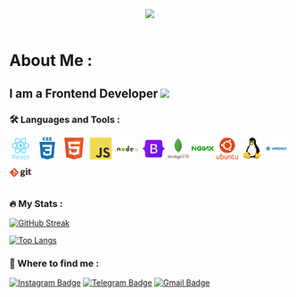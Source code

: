 <div id="header" align="center">
  <img src="https://media.giphy.com/media/USV0ym3bVWQJJmNu3N/giphy.gif" width="100"/>
</div>
<div align="center">
<img src="https://komarev.com/ghpvc/?username=alinasheb&style=flat-square&color=lightgrey" alt="" />
</div>
<h1> About Me :</h1>
<h2> I am a Frontend Developer <img src="https://media.giphy.com/media/WUlplcMpOCEmTGBtBW/giphy.gif" width="30"> </h2>

### :hammer_and_wrench: Languages and Tools :
<div>
  <img src="https://github.com/devicons/devicon/blob/master/icons/react/react-original-wordmark.svg" title="React" alt="React" width="40" height="40"/>&nbsp;
  <img src="https://github.com/devicons/devicon/blob/master/icons/css3/css3-plain-wordmark.svg"  title="CSS3" alt="CSS" width="40" height="40"/>&nbsp;
  <img src="https://github.com/devicons/devicon/blob/master/icons/html5/html5-original.svg" title="HTML5" alt="HTML" width="40" height="40"/>&nbsp;
  <img src="https://github.com/devicons/devicon/blob/master/icons/javascript/javascript-original.svg" title="JavaScript" alt="JavaScript" width="40" height="40"/>&nbsp;
  <img src="https://github.com/devicons/devicon/blob/master/icons/nodejs/nodejs-original-wordmark.svg" title="NodeJS" alt="NodeJS" width="40" height="40"/>&nbsp;
  <img src="https://github.com/devicons/devicon/blob/master/icons/bootstrap/bootstrap-original.svg" title="bootstrap" **alt="bootstrap" width="40" height="40"/>
  <img src="https://github.com/devicons/devicon/blob/master/icons/mongodb/mongodb-original-wordmark.svg" title="mongodb" **alt="mongodb" width="40" height="40"/>
  <img src="https://github.com/devicons/devicon/blob/master/icons/nginx/nginx-original.svg" title="nginx" **alt="nginx" width="40" height="40"/>
  <img src="https://github.com/devicons/devicon/blob/master/icons/ubuntu/ubuntu-plain-wordmark.svg" title="ubuntu" **alt="ubuntu" width="40" height="40"/>
  <img src="https://github.com/devicons/devicon/blob/master/icons/linux/linux-original.svg" title="linux" **alt="linux" width="40" height="40"/>
  <img src="https://github.com/devicons/devicon/blob/master/icons/webpack/webpack-original-wordmark.svg" title="webpack" **alt="webpack" width="40" height="40"/>
  <img src="https://github.com/devicons/devicon/blob/master/icons/git/git-original-wordmark.svg" title="Git" **alt="Git" width="40" height="40"/>
  
</div>

### :fire: My Stats :
[![GitHub Streak](http://github-readme-streak-stats.herokuapp.com?user=alinasheb&theme=dark&background=000000)](https://git.io/streak-stats)

[![Top Langs](https://github-readme-stats.vercel.app/api/top-langs/?username=alinasheb&layout=compact&theme=vision-friendly-dark)](https://github.com/anuraghazra/github-readme-stats)


### :e-mail: Where to find me :

[![Instagram Badge](https://img.shields.io/badge/-alina.sheb-F44747?style=flat-square&labelColor=F44747&logo=instagram&logoColor=white&link=https://instagram.com/alina.sheb?igshid=ZmZhODViOGI=)](https://instagram.com/alina.sheb?igshid=ZmZhODViOGI=)
[![Telegram Badge](https://img.shields.io/badge/-@AlinaSheb-blue?style=flat-square&logo=Telegram&logoColor=white&link=https://t.me/AlinaSheb)](https://t.me/AlinaSheb)
[![Gmail Badge](https://img.shields.io/badge/-alinashebalkina@gmail.com-c14438?style=flat-square&logo=Gmail&logoColor=white&link=mailto:dhruvjainpenny@gmail.com)](alinashebalkina@gmail.com)

